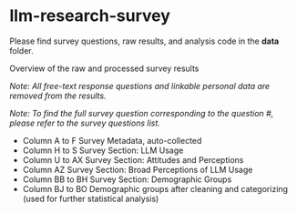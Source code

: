 # llm-research-survey
Please find survey questions, raw results, and analysis code in the **data** folder.

Overview of the raw and processed survey results		

*Note: All free-text response questions and linkable personal data are removed from the results.* 

*Note: To find the full survey question corresponding to the question #, please refer to the survey questions list.*	
		
- Column A to F	Survey Metadata, auto-collected	
- Column H to S	Survey Section: LLM Usage	
- Column U to AX	Survey Section: Attitudes and Perceptions	
- Column AZ	Survey Section: Broad Perceptions of LLM Usage	
- Column BB to BH	Survey Section: Demographic Groups	
- Column BJ to BO	Demographic groups after cleaning and categorizing (used for further statistical analysis)
